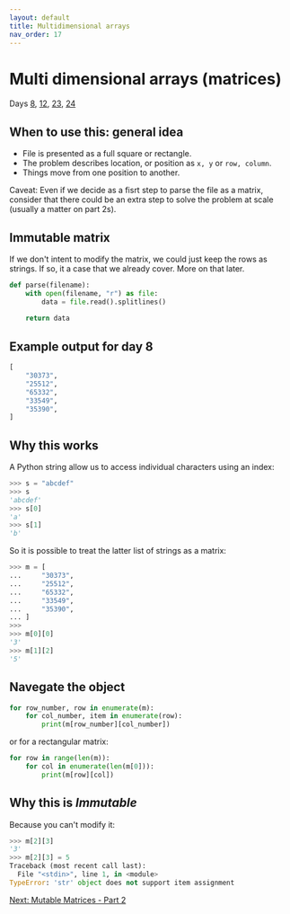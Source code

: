 ```yaml
---
layout: default
title: Multidimensional arrays
nav_order: 17
---
```

# Multi dimensional arrays (matrices)

Days [8](https://adventofcode.com/2022/day/8/input),
[12](https://adventofcode.com/2022/day/12/input),
[23](https://adventofcode.com/2022/day/23/input),
[24](https://adventofcode.com/2022/day/24/input)

## When to use this: general idea

- File is presented as a full square or rectangle.
- The problem describes location, or position as `x, y` or `row, column`.
- Things move from one position to another.

Caveat: Even if we decide as a fisrt step to parse the file as a matrix, consider that there could be an extra step to solve the problem at scale (usually a matter on part 2s).

## Immutable matrix

If we don't intent to modify the matrix, we could just keep the rows as strings. If so, it a case that we already cover. More on that later.

```python
def parse(filename):
    with open(filename, "r") as file:
        data = file.read().splitlines()
    
    return data
```

## Example output for day 8

```python
[
    "30373",
    "25512",
    "65332",
    "33549",
    "35390",
]
```

## Why this works

A Python string allow us to access individual characters using an index:

```python
>>> s = "abcdef"
>>> s
'abcdef'
>>> s[0]
'a'
>>> s[1]
'b'
```

So it is possible to treat the latter list of strings as a matrix:

```python
>>> m = [
...     "30373",
...     "25512",
...     "65332",
...     "33549",
...     "35390",
... ]
>>> 
>>> m[0][0]
'3'
>>> m[1][2]
'5'
```

## Navegate the object

```python
for row_number, row in enumerate(m):
    for col_number, item in enumerate(row):
        print(m[row_number][col_number])
```

or for a rectangular matrix:

```python
for row in range(len(m)):
    for col in enumerate(len(m[0])):
        print(m[row][col])
```

## Why this is _Immutable_

Because you can't modify it:

```python
>>> m[2][3]
'3'
>>> m[2][3] = 5
Traceback (most recent call last):
  File "<stdin>", line 1, in <module>
TypeError: 'str' object does not support item assignment
```

[Next: Mutable Matrices - Part 2](./17.matrices2.md)

